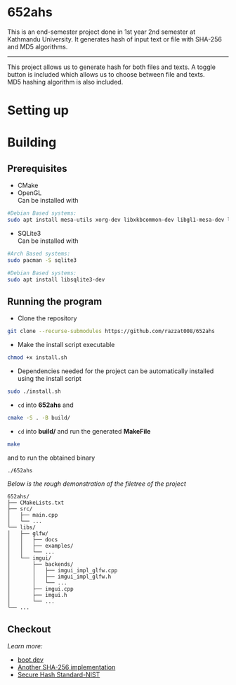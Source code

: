 # 652ahs

This is an end-semester project done in 1st year 2nd semester at Kathmandu University. It generates hash of input text or file with SHA-256 and MD5 algorithms.

---

This project allows us to generate hash for both files and texts.
A toggle button is included which allows us to choose between file and texts.\
MD5 hashing algorithm is also included.



# Setting up

# Building

## Prerequisites

- CMake
- OpenGL\
  Can be installed with

```bash
#Debian Based systems:
sudo apt install mesa-utils xorg-dev libxkbcommon-dev libgl1-mesa-dev libglu1-mesa-dev libglfw3-dev   
```

- SQLite3\
  Can be installed with

```bash
#Arch Based systems:
sudo pacman -S sqlite3

#Debian Based systems:
sudo apt install libsqlite3-dev
```


## Running the program

- Clone the repository

```bash
git clone --recurse-submodules https://github.com/razzat008/652ahs
```

- Make the install script executable
```bash
chmod +x install.sh
```

- Dependencies needed for the project can be automatically installed using the install script
```bash
sudo ./install.sh
```

- `cd` into **652ahs** and

```bash
cmake -S . -B build/
```

- `cd` into **build/** and run the generated **MakeFile**

```bash
make
```

and to run the obtained binary

```bash
./652ahs
```

_Below is the rough demonstration of the filetree of the project_

```
652ahs/
├── CMakeLists.txt
├── src/
│   ├── main.cpp
│   └── ...
└── libs/
│   ├── glfw/
│   │   ├── docs
│   │   ├── examples/
│   │   └── ...
│   └── imgui/
│       ├── backends/
│       │   ├── imgui_impl_glfw.cpp
│       │   ├── imgui_impl_glfw.h
│       │   └── ...
│       ├── imgui.cpp
│       ├── imgui.h
│       └── ...
└── ...
```

## Checkout
_Learn more:_
- [boot.dev](https://blog.boot.dev/cryptography/how-sha-2-works-step-by-step-sha-256/)
- [Another SHA-256 implementation](https://gist.github.com/hak8or/8794351)
- [Secure Hash Standard-NIST](http://dx.doi.org/10.6028/NIST.FIPS.180-4)

